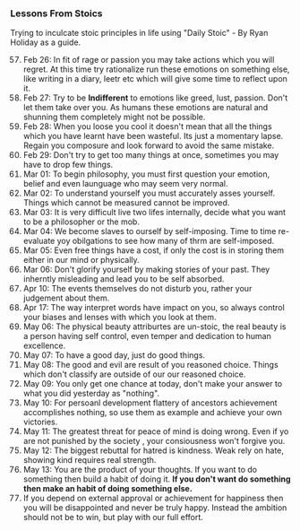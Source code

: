 ### Lessons From Stoics
Trying to inculcate stoic principles in life using "Daily Stoic" - By Ryan Holiday as a guide.

57. Feb 26: In fit of rage or passion you may take actions which you will regret. At this time try rationalize run these emotions on something else, like writing in a diary, leetr etc which will give some time to reflect upon it.
58. Feb 27: Try to be  **Indifferent** to emotions like greed, lust, passion. Don't let them take over you. As humans these emotions are natural and shunning them completely might not be possible. 
59. Feb 28: When you loose you cool it doesn't mean that all the things which you have learnt have been wasteful. Its just a momentary lapse. Regain you composure and look forward to avoid the same mistake.
60. Feb 29: Don't try to get too many things at once, sometimes you may have to drop few things.
61. Mar 01: To begin philosophy, you must first question your emotion, belief and even launguage who may seem very normal.
62. Mar 02: To understand yourself you must accurately asses yourself. Things which cannot be measured cannot be improved.
63. Mar 03: It is very difficult live two lifes internally, decide what you want to be a philosopher or the mob.
64. Mar 04: We become slaves to ourself by self-imposing. Time to time re-evaluate yoy obilgations to see how many of thrm are self-imposed.
65. Mar 05: Even free things have a cost, if only the cost is in storing them either in our mind or physically.
66. Mar 06: Don't glorify yourself by making stories of your past. They inherntly misleading and lead you to be self absorbed.
67. Apr 10: The events themselves do not disturb you, rather  your judgement about them.
68. Apr 17: The way interpret words have impact on you, so always control your biases and lenses with which you look at them.
69. May 06: The physical beauty attriburtes are un-stoic, the real beauty is a person having self control, even temper and dedication to human excellence.
70. May 07: To have a good day, just do good things.
71. May 08: The good and evil are result of you reasoned choice. Things which don't classify are outside of our our reasoned choice.
72. May 09: You only get one chance at today, don't make your answer to what you did yesterday as "nothing".
73. May 10: For persoanl development flattery of ancestors achievement accomplishes nothing, so use them as example and achieve your own victories.
74. May 11: The greatest threat for peace of mind is doing wrong. Even if yo are not punished by the society , your consiousness won't forgive you.
75. May 12: The biggest rebuttal for hatred is kindness. Weak rely on hate, showing kind requires real strength.
76. May 13: You are the product of your thoughts. If you want to do something then build a habit of doing it. **If you don't want do something then make an habit of doing something else.**
77. If you depend on external approval or achievement for happiness then you will be disappointed and never be truly happy. Instead the ambition should not be to win, but play with our full effort.
